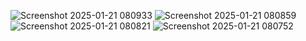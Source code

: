 ![Screenshot 2025-01-21 080933](https://github.com/user-attachments/assets/559b3bb7-5549-439d-b91f-042b5546847d)
![Screenshot 2025-01-21 080859](https://github.com/user-attachments/assets/5af54501-1f13-4746-8a0d-184fe53c2807)
![Screenshot 2025-01-21 080821](https://github.com/user-attachments/assets/2ddff234-4e7a-4b8b-bdf4-2e1b21b8ce62)
![Screenshot 2025-01-21 080752](https://github.com/user-attachments/assets/f1b827da-e64d-4ac4-bd91-9755f41fa750)
